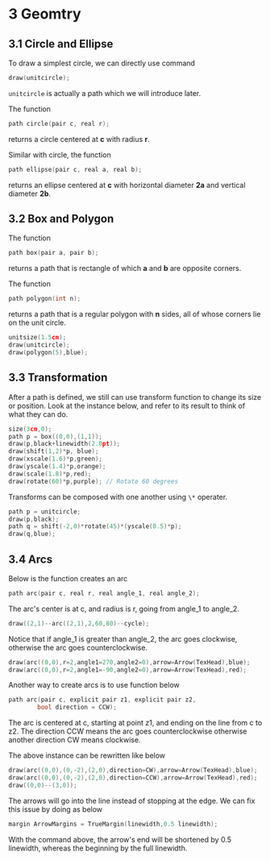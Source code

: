 # 3 Geomtry

## 3.1 Circle and Ellipse

To draw a simplest circle, we can directly use command

```c
draw(unitcircle);
```

`unitcircle` is actually a path which we will introduce later.

The function

```c
path circle(pair c, real r);
```

returns a circle centered at **c** with radius **r**.

Similar with circle, the function

```c
path ellipse(pair c, real a, real b);
```

returns an ellipse centered at **c** with horizontal diameter **2a** and vertical diameter **2b**.

## 3.2 Box and Polygon

The function

```c
path box(pair a, pair b);
```

returns a path that is rectangle of which **a** and **b** are opposite corners. 

The function

```c
path polygon(int n);
```

returns a path that is a regular polygon with **n** sides, all of whose corners lie on the unit circle.

```c
unitsize(1.5cm);
draw(unitcircle);
draw(polygon(5),blue);
```

## 3.3 Transformation

After a path is defined, we still can use transform function to change its size or position. Look at the instance below, and refer to its result to think of what they can do.

```c
size(3cm,0);
path p = box((0,0),(1,1));
draw(p,black+linewidth(2.0pt));
draw(shift(1,2)*p, blue);
draw(xscale(1.6)*p,green);
draw(yscale(1.4)*p,orange);
draw(scale(1.8)*p,red);
draw(rotate(60)*p,purple); // Rotate 60 degrees
```

Transforms can be composed with one another using `\*` operater.

```c
path p = unitcircle;
draw(p,black);
path q = shift(-2,0)*rotate(45)*(yscale(0.5)*p);
draw(q,blue);
```

## 3.4 Arcs

Below is the function creates an arc

```c
path arc(pair c, real r, real angle_1, real angle_2);
```

The arc's center is at c, and radius is r, going from angle_1 to angle_2.

```c
draw((2,1)--arc((2,1),2,60,80)--cycle);
```

Notice that if angle_1 is greater than angle_2, the arc goes clockwise, otherwise the arc goes counterclockwise.

```c
draw(arc((0,0),r=2,angle1=270,angle2=0),arrow=Arrow(TexHead),blue);
draw(arc((0,0),r=2,angle1=-90,angle2=0),arrow=Arrow(TexHead),red);
```

Another way to create arcs is to use function below

```c
path arc(pair c, explicit pair z1, explicit pair z2, 
        bool direction = CCW);
```

The arc is centered at c, starting at point z1, and ending on the line from c to z2. The direction CCW means the arc goes counterclockwise otherwise another direction CW means clockwise.

The above instance can be rewritten like below

```c
draw(arc((0,0),(0,-2),(2,0),direction=CW),arrow=Arrow(TexHead),blue);
draw(arc((0,0),(0,-2),(2,0),direction=CCW),arrow=Arrow(TexHead),red);
draw((0,0)--(3,0));
```

The arrows will go into the line instead of stopping at the edge. We can fix this issue by doing as below

```c
margin ArrowMargins = TrueMargin(linewidth,0.5 linewidth);
```

With the command above, the arrow's end will be shortened by 0.5 linewidth, whereas the beginning by the full linewidth.
